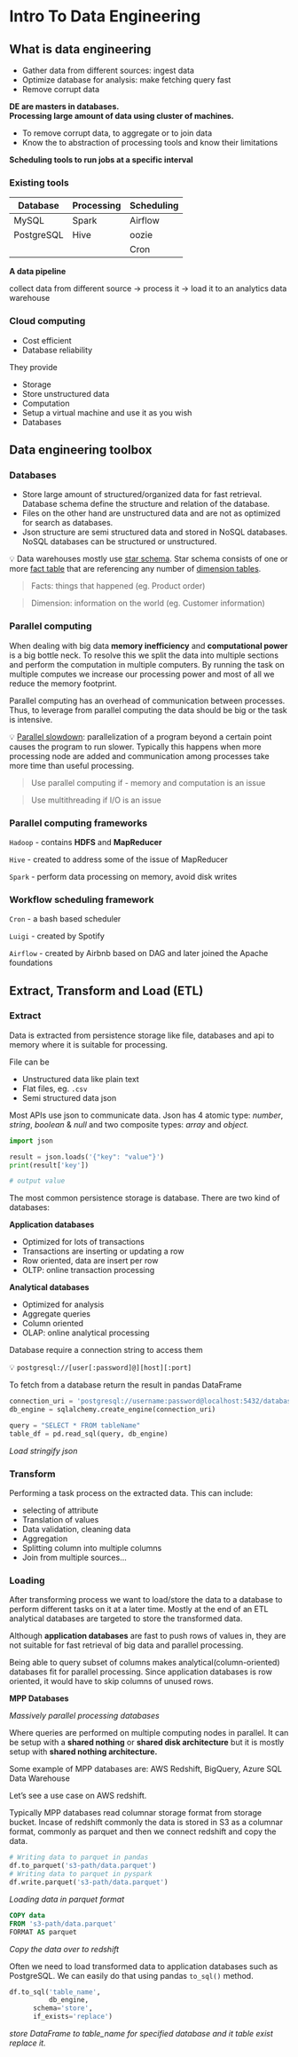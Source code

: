 # Intro To Data Engineering

## What is data engineering

- Gather data from different sources: ingest data
- Optimize database for analysis: make fetching query fast
- Remove corrupt data

**DE are masters in databases.**  
**Processing large amount of data using cluster of machines.**
- To remove corrupt data, to aggregate or to join data
- Know the to abstraction of processing tools and know their limitations

**Scheduling tools to run jobs at a specific interval**  

### Existing tools  

| Database | Processing | Scheduling |
| --- | --- | --- |
| MySQL | Spark | Airflow |
| PostgreSQL | Hive | oozie |
| | | Cron |

**A data pipeline**

collect data from different source → process it → load it to an analytics data warehouse  

### **Cloud computing**
- Cost efficient
- Database reliability

They provide
- Storage
- Store unstructured data
- Computation
- Setup a virtual machine and use it as you wish
- Databases

## Data engineering toolbox

### Databases
- Store large amount of structured/organized data for fast retrieval. Database schema define the structure and relation of the database.
- Files on the other hand are unstructured data and are not as optimized for search as databases.
- Json structure are semi structured data and stored in NoSQL databases. NoSQL databases can be structured or unstructured.


💡 Data warehouses mostly use [star schema](https://en.wikipedia.org/wiki/Star_schema). Star schema consists of one or more [fact table](https://en.wikipedia.org/wiki/Fact_table) that are referencing any number of [dimension tables](https://en.wikipedia.org/wiki/Dimension_table).

> Facts: things that happened (eg. Product order)

> Dimension: information on the world (eg. Customer information)

### Parallel computing

When dealing with big data **memory inefficiency** and **computational power** is a big bottle neck. To resolve this we split the data into multiple sections and perform the computation in multiple computers. By running the task on multiple computes we increase our processing power and most of all we reduce the memory footprint.

Parallel computing has an overhead of communication between processes. Thus, to leverage from parallel computing the data should be big or the task is intensive.

💡 [Parallel slowdown](https://en.wikipedia.org/wiki/Parallel_slowdown): parallelization of a program beyond a certain point causes the program to run slower. Typically this happens when more processing node are added and communication among processes take more time than useful processing.

> Use parallel computing if - memory and computation is an issue

> Use multithreading if I/O is an issue

### Parallel computing frameworks

`Hadoop` - contains **HDFS** and **MapReducer**

`Hive` - created to address some of the issue of MapReducer

`Spark` - perform data processing on memory, avoid disk writes

### Workflow scheduling framework

`Cron` - a bash based scheduler

`Luigi` - created by Spotify

`Airflow` - created by Airbnb based on DAG and later joined the Apache foundations

## Extract, Transform and Load (ETL)

### Extract

Data is extracted from persistence storage like file, databases and api to memory where it is suitable for processing.

File can be
- Unstructured data like plain text
- Flat files, eg. `.csv`
- Semi structured data json

Most APIs use json to communicate data. Json has 4 atomic type: *number*, *string*, *boolean* & *null* and two composite types: *array* and *object.*

```python
import json

result = json.loads('{"key": "value"}')
print(result['key'])

# output value
```

The most common persistence storage is database. There are two kind of databases:

**Application databases**
- Optimized for lots of transactions
- Transactions are inserting or updating a row
- Row oriented, data are insert per row
- OLTP: online transaction processing

**Analytical databases**
- Optimized for analysis
- Aggregate queries
- Column oriented
- OLAP: online analytical processing

Database require a connection string to access them

💡 `postgresql://[user[:password]@][host][:port]`

To fetch from a database return the result in pandas DataFrame

```python
connection_uri = 'postgresql://username:password@localhost:5432/database'
db_engine = sqlalchemy.create_engine(connection_uri)

query = "SELECT * FROM tableName"
table_df = pd.read_sql(query, db_engine)
```
*Load stringify json*

### Transform

Performing a task process on the extracted data. This can include:

- selecting of attribute
- Translation of values
- Data validation, cleaning data
- Aggregation
- Splitting column into multiple columns
- Join from multiple sources...

### Loading

After transforming process we want to load/store the data to a database to perform different tasks on it at a later time. Mostly at the end of an ETL analytical databases are targeted to store the transformed data. 

Although **application databases** are fast to push rows of values in, they are not suitable for fast retrieval of big data and parallel processing. 

Being able to query subset of columns makes analytical(column-oriented) databases fit for parallel processing. Since application databases is row oriented, it would have to skip columns of unused rows.

**MPP Databases**

*Massively parallel processing databases*

Where queries are performed on multiple computing nodes in parallel. It can be setup with a **shared nothing** or **shared disk architecture** but it is mostly setup with **shared nothing architecture.**

Some example of MPP databases are: AWS Redshift, BigQuery, Azure SQL Data Warehouse

Let’s see a use case on AWS redshift.

Typically MPP databases read columnar storage format from storage bucket. Incase of redshift commonly the data is stored in S3 as a columnar format, commonly as parquet and then we connect redshift and copy the data.

  

```python
# Writing data to parquet in pandas
df.to_parquet('s3-path/data.parquet')
# Writing data to parquet in pyspark
df.write.parquet('s3-path/data.parquet')
```
*Loading data in parquet format*

```sql
COPY data
FROM 's3-path/data.parquet'
FORMAT AS parquet
```
*Copy the data over to redshift*

Often we need to load transformed data to application databases such as PostgreSQL. We can easily do that using pandas `to_sql()` method.

```python
df.to_sql('table_name',
          db_engine,
	  schema='store',
	  if_exists='replace')
```
*store DataFrame to table_name for specified database and it table exist replace it.*
